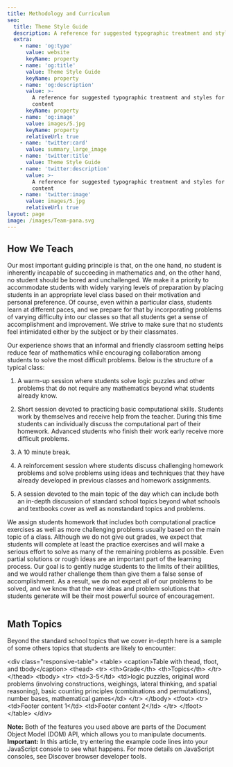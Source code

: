 ```yaml
---
title: Methodology and Curriculum
seo:
  title: Theme Style Guide
  description: A reference for suggested typographic treatment and styles for your content
  extra:
    - name: 'og:type'
      value: website
      keyName: property
    - name: 'og:title'
      value: Theme Style Guide
      keyName: property
    - name: 'og:description'
      value: >-
        A reference for suggested typographic treatment and styles for your
        content
      keyName: property
    - name: 'og:image'
      value: images/5.jpg
      keyName: property
      relativeUrl: true
    - name: 'twitter:card'
      value: summary_large_image
    - name: 'twitter:title'
      value: Theme Style Guide
    - name: 'twitter:description'
      value: >-
        A reference for suggested typographic treatment and styles for your
        content
    - name: 'twitter:image'
      value: images/5.jpg
      relativeUrl: true
layout: page
image: /images/Team-pana.svg
---
```

## How We Teach

Our most important guiding principle is that, on the one hand, no student is inherently incapable of succeeding in mathematics and, on the other hand, no student should be bored and unchallenged. We make it a priority to accommodate students with widely varying levels of preparation by placing students in an appropriate level class based on their motivation and personal preference. Of course, even within a particular class, students learn at different paces, and we prepare for that by incorporating problems of varying difficulty into our classes so that all students get a sense of accomplishment and improvement. We strive to make sure that no students feel intimidated either by the subject or by their classmates.

Our experience shows that an informal and friendly classroom setting helps reduce fear of mathematics while encouraging collaboration among students to solve the most difficult problems. Below is the structure of a typical class:

1.  A warm-up session where students solve logic puzzles and other problems that do not require any mathematics beyond what students already know.

2.  Short session devoted to practicing basic computational skills. Students work by themselves and receive help from the teacher. During this time students can individually discuss the computational part of their homework. Advanced students who finish their work early receive more difficult problems.

3.  A 10 minute break.

4.  A reinforcement session where students discuss challenging homework problems and solve problems using ideas and techniques that they have already developed in previous classes and homework assignments.

5.  A session devoted to the main topic of the day which can include both an in-depth discussion of standard school topics beyond what schools and textbooks cover as well as nonstandard topics and problems.

We assign students homework that includes both computational practice exercises as well as more challenging problems usually based on the main topic of a class. Although we do not give out grades, we expect that students will complete at least the practice exercises and will make a serious effort to solve as many of the remaining problems as possible. Even partial solutions or rough ideas are an important part of the learning process. Our goal is to gently nudge students to the limits of their abilities, and we would rather challenge them than give them a false sense of accomplishment. As a result, we do not expect all of our problems to be solved, and we know that the new ideas and problem solutions that students generate will be their most powerful source of encouragement.

```
```

## Math Topics

Beyond the standard school topics that we cover in-depth here is a sample of some others topics that students are likely to encounter:

\<div class="responsive-table">
  \<table>
    \<caption>Table with thead, tfoot, and tbody\</caption>
    \<thead>
      \<tr>
        \<th>Grade\</th>
        \<th>Topics\</th>
      \</tr>
    \</thead>
    \<tbody>
      \<tr>
        \<td>3-5\</td>
        \<td>logic puzzles, original word problems (involving constructions, weighings, lateral thinking, and spatial reasoning), basic counting principles (combinations and permutations), number bases, mathematical games\</td>
      \</tr>
    \</tbody>
    \<tfoot>
      \<tr>
        \<td>Footer content 1\</td>
        \<td>Footer content 2\</td>
      \</tr>
    \</tfoot>
  \</table>
\</div>

<div class="note"><strong>Note:</strong> Both of the features you used above are parts of the Document Object Model (DOM) API, which allows you to manipulate documents.</div>

<div class="important"><strong>Important:</strong> In this article, try entering the example code lines into your JavaScript console to see what happens. For more details on JavaScript consoles, see Discover browser developer tools.</div>
